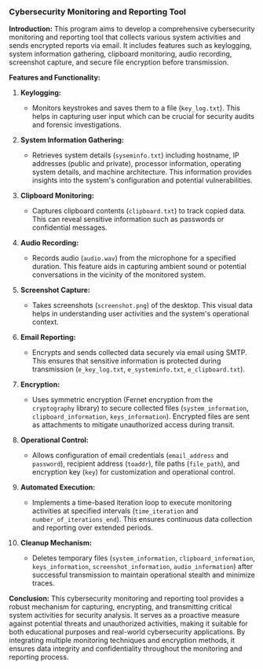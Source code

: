 ### Cybersecurity Monitoring and Reporting Tool

**Introduction:**
This program aims to develop a comprehensive cybersecurity monitoring and reporting tool that collects various system activities and sends encrypted reports via email. It includes features such as keylogging, system information gathering, clipboard monitoring, audio recording, screenshot capture, and secure file encryption before transmission.

**Features and Functionality:**

1. **Keylogging:**
   - Monitors keystrokes and saves them to a file (`key_log.txt`). This helps in capturing user input which can be crucial for security audits and forensic investigations.

2. **System Information Gathering:**
   - Retrieves system details (`syseminfo.txt`) including hostname, IP addresses (public and private), processor information, operating system details, and machine architecture. This information provides insights into the system's configuration and potential vulnerabilities.

3. **Clipboard Monitoring:**
   - Captures clipboard contents (`clipboard.txt`) to track copied data. This can reveal sensitive information such as passwords or confidential messages.

4. **Audio Recording:**
   - Records audio (`audio.wav`) from the microphone for a specified duration. This feature aids in capturing ambient sound or potential conversations in the vicinity of the monitored system.

5. **Screenshot Capture:**
   - Takes screenshots (`screenshot.png`) of the desktop. This visual data helps in understanding user activities and the system's operational context.

6. **Email Reporting:**
   - Encrypts and sends collected data securely via email using SMTP. This ensures that sensitive information is protected during transmission (`e_key_log.txt`, `e_systeminfo.txt`, `e_clipboard.txt`).

7. **Encryption:**
   - Uses symmetric encryption (Fernet encryption from the `cryptography` library) to secure collected files (`system_information`, `clipboard_information`, `keys_information`). Encrypted files are sent as attachments to mitigate unauthorized access during transit.

8. **Operational Control:**
   - Allows configuration of email credentials (`email_address` and `password`), recipient address (`toaddr`), file paths (`file_path`), and encryption key (`key`) for customization and operational control.

9. **Automated Execution:**
   - Implements a time-based iteration loop to execute monitoring activities at specified intervals (`time_iteration` and `number_of_iterations_end`). This ensures continuous data collection and reporting over extended periods.

10. **Cleanup Mechanism:**
    - Deletes temporary files (`system_information`, `clipboard_information`, `keys_information`, `screenshot_information`, `audio_information`) after successful transmission to maintain operational stealth and minimize traces.

**Conclusion:**
This cybersecurity monitoring and reporting tool provides a robust mechanism for capturing, encrypting, and transmitting critical system activities for security analysis. It serves as a proactive measure against potential threats and unauthorized activities, making it suitable for both educational purposes and real-world cybersecurity applications. By integrating multiple monitoring techniques and encryption methods, it ensures data integrity and confidentiality throughout the monitoring and reporting process.
